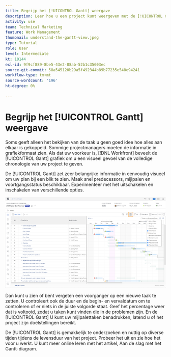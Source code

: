 ```yaml
---
title: Begrijp het [!UICONTROL Gantt] weergave
description: Leer hoe u een project kunt weergeven met de [!UICONTROL Gantt] diagram in [!DNL  Workfront].
activity: use
team: Technical Marketing
feature: Work Management
thumbnail: understand-the-gantt-view.jpeg
type: Tutorial
role: User
level: Intermediate
kt: 10144
exl-id: 9f9cf889-8be5-43e2-88ab-52b1c35603ec
source-git-commit: 58a545120b29a5f492344b89b77235e548e94241
workflow-type: tm+mt
source-wordcount: '196'
ht-degree: 0%

---
```


# Begrijp het [!UICONTROL Gantt] weergave

Soms geeft alleen het bekijken van de taak u geen goed idee hoe alles aan elkaar is gekoppeld. Sommige projectmanagers moeten de informatie in grafiekformaat zien. Als dat uw voorkeur is, [!DNL Workfront] beveelt de [!UICONTROL Gantt] grafiek om u een visueel gevoel van de volledige chronologie van uw project te geven.

De [!UICONTROL Gantt] zet zeer belangrijke informatie in eenvoudig visueel om uw plan bij een blik te zien. Maak snel predecessors, mijlpalen en voortgangsstatus beschikbaar. Experimenteer met het uitschakelen en inschakelen van verschillende opties.

![[!UICONTROL Gantt] diagram](assets/planner-fund-gantt.png)

Dan kunt u zien of bent vergeten een voorganger op een nieuwe taak te zetten. U controleert ook de duur en de begin- en vervaldatum om te controleren of er niets in de juiste volgorde staat. Geef het percentage weer dat is voltooid, zodat u taken kunt vinden die in de problemen zijn. En de [!UICONTROL Gantt] U kunt uw mijlpalettaken benadrukken, latend u of het project zijn doelstellingen bereikt.

<!---
this paragraph needs an article URL
--->

De [!UICONTROL Gantt] is gemakkelijk te onderzoeken en nuttig op diverse tijden tijdens de levensduur van het project. Probeer het uit en zie hoe het voor u werkt. U kunt meer online leren met het artikel, Aan de slag met het Gantt-diagram.

<!---
Getting started with the Gantt chart
Overview of the project critical path
--->
